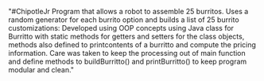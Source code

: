 "#ChipotleJr Program that allows a robot to assemble 25 burritos. Uses a random generator for each burrito option and builds a list of 25 burrito customizations: Developed using OOP concepts using Java class for Burritto with static methods for getters and setters for the class objects, methods also defined to printcontents of a burritto and compute the pricing information. Care was taken to keep the processing out of main function and define methods to buildBurritto() and printBurritto() to keep program modular and clean." 
